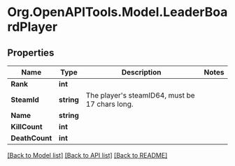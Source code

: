 
# Org.OpenAPITools.Model.LeaderBoardPlayer

## Properties

Name | Type | Description | Notes
------------ | ------------- | ------------- | -------------
**Rank** | **int** |  | 
**SteamId** | **string** | The player&#39;s steamID64, must be 17 chars long. | 
**Name** | **string** |  | 
**KillCount** | **int** |  | 
**DeathCount** | **int** |  | 

[[Back to Model list]](../README.md#documentation-for-models)
[[Back to API list]](../README.md#documentation-for-api-endpoints)
[[Back to README]](../README.md)

